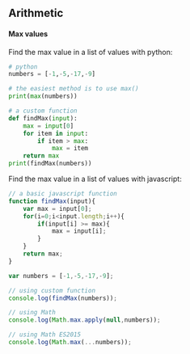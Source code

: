## Arithmetic

#### Max values
Find the max value in a list of values with python:
```py
# python
numbers = [-1,-5,-17,-9]

# the easiest method is to use max()
print(max(numbers))

# a custom function
def findMax(input):
    max = input[0]
    for item in input:
        if item > max:
            max = item
    return max
print(findMax(numbers))
```

Find the max value in a list of values with javascript:
```javascript
// a basic javascript function
function findMax(input){
    var max = input[0];
    for(i=0;i<input.length;i++){
        if(input[i] >= max){
            max = input[i];
        }
    }
    return max;
}

var numbers = [-1,-5,-17,-9];

// using custom function
console.log(findMax(numbers));

// using Math
console.log(Math.max.apply(null,numbers));

// using Math ES2015
console.log(Math.max(...numbers));
```
